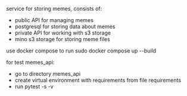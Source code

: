 service for storing memes, consists of:
- public API for managing memes
- postgresql for storing data about memes
- private API for working with s3 storage
- mino s3 storage for storing meme files

use docker compose to run
sudo docker compose up --build

for test memes_api:
- go to directory memes_api
- create virtual environment with requirements from file requirements
- run pytest -s -v